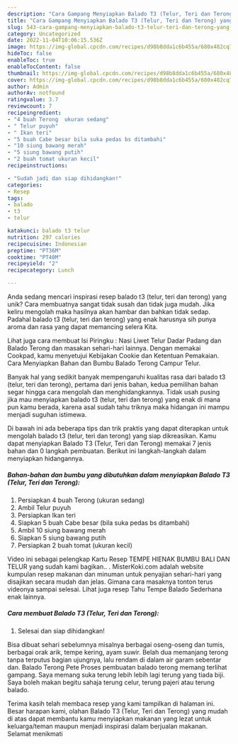 ```yaml
---
description: "Cara Gampang Menyiapkan Balado T3 (Telur, Teri dan Terong) yang Bisa Manjain Lidah"
title: "Cara Gampang Menyiapkan Balado T3 (Telur, Teri dan Terong) yang Bisa Manjain Lidah"
slug: 543-cara-gampang-menyiapkan-balado-t3-telur-teri-dan-terong-yang-bisa-manjain-lidah
category: Uncategorized
date: 2022-11-04T10:06:15.536Z
image: https://img-global.cpcdn.com/recipes/d98b8dda1c6b455a/680x482cq70/balado-t3-telur-teri-dan-terong-foto-resep-utama.jpg
hideToc: false
enableToc: true
enableTocContent: false
thumbnail: https://img-global.cpcdn.com/recipes/d98b8dda1c6b455a/680x482cq70/balado-t3-telur-teri-dan-terong-foto-resep-utama.jpg
cover: https://img-global.cpcdn.com/recipes/d98b8dda1c6b455a/680x482cq70/balado-t3-telur-teri-dan-terong-foto-resep-utama.jpg
author: Admin
authorAv: notfound
ratingvalue: 3.7
reviewcount: 7
recipeingredient:
- "4 buah Terong  ukuran sedang"
- " Telur puyuh"
- " Ikan teri"
- "5 buah Cabe besar bila suka pedas bs ditambahi"
- "10 siung bawang merah"
- "5 siung bawang putih"
- "2 buah tomat ukuran kecil"
recipeinstructions:

- "Sudah jadi dan siap dihidangkan!"
categories:
- Resep
tags:
- balado
- t3
- telur

katakunci: balado t3 telur 
nutrition: 297 calories
recipecuisine: Indonesian
preptime: "PT36M"
cooktime: "PT40M"
recipeyield: "2"
recipecategory: Lunch

---
```





Anda sedang mencari inspirasi resep balado t3 (telur, teri dan terong) yang unik? Cara membuatnya sangat tidak susah dan tidak juga mudah. Jika keliru mengolah maka hasilnya akan hambar dan bahkan tidak sedap. Padahal balado t3 (telur, teri dan terong) yang enak harusnya sih punya aroma dan rasa yang dapat memancing selera Kita.





Lihat juga cara membuat Isi Piringku : Nasi Liwet Telur Dadar Padang dan Balado Terong dan masakan sehari-hari lainnya. Dengan memakai Cookpad, kamu menyetujui Kebijakan Cookie dan Ketentuan Pemakaian. Cara Menyiapkan Bahan dan Bumbu Balado Terong Campur Telur.

Banyak hal yang sedikit banyak mempengaruhi kualitas rasa dari balado t3 (telur, teri dan terong), pertama dari jenis bahan, kedua pemilihan bahan segar hingga cara mengolah dan menghidangkannya. Tidak usah pusing jika mau menyiapkan balado t3 (telur, teri dan terong) yang enak di mana pun kamu berada, karena asal sudah tahu triknya maka hidangan ini mampu menjadi suguhan istimewa.






Di bawah ini ada beberapa tips dan trik praktis yang dapat diterapkan untuk mengolah balado t3 (telur, teri dan terong) yang siap dikreasikan. Kamu dapat menyiapkan Balado T3 (Telur, Teri dan Terong) memakai 7 jenis bahan dan 0 langkah pembuatan. Berikut ini langkah-langkah dalam menyiapkan hidangannya.

<!--inarticleads1-->

##### Bahan-bahan dan bumbu yang dibutuhkan dalam menyiapkan Balado T3 (Telur, Teri dan Terong):

1. Persiapkan 4 buah Terong  (ukuran sedang)
1. Ambil  Telur puyuh
1. Persiapkan  Ikan teri
1. Siapkan 5 buah Cabe besar (bila suka pedas bs ditambahi)
1. Ambil 10 siung bawang merah
1. Siapkan 5 siung bawang putih
1. Persiapkan 2 buah tomat (ukuran kecil)


Video ini sebagai pelengkap Kartu Resep TEMPE HIENAK BUMBU BALI DAN TELUR yang sudah kami bagikan.. . MisterKoki.com adalah website kumpulan resep makanan dan minuman untuk penyajian sehari-hari yang disajikan secara mudah dan jelas. Gimana cara masaknya tonton terus videonya sampai selesai. Lihat juga resep Tahu Tempe Balado Sederhana enak lainnya. 

<!--inarticleads2-->

##### Cara membuat Balado T3 (Telur, Teri dan Terong):


1. Selesai dan siap dihidangkan!

Bisa dibuat sehari sebelumnya misalnya berbagai oseng-oseng dan tumis, berbagai orak arik, tempe kering, ayam suwir. Belah dua memanjang terong tanpa terputus bagian ujungnya, lalu rendam di dalam air garam sebentar dan. Balado Terong Pete Proses pembuatan balado terong memang terlihat gampang. Saya memang suka terung lebih lebih lagi terung yang tiada biji. Saya boleh makan begitu sahaja terung celur, terung pajeri atau terung balado. 

Terima kasih telah membaca resep yang kami tampilkan di halaman ini. Besar harapan kami, olahan Balado T3 (Telur, Teri dan Terong) yang mudah di atas dapat membantu kamu menyiapkan makanan yang lezat untuk keluarga/teman maupun menjadi inspirasi dalam berjualan makanan. Selamat menikmati
